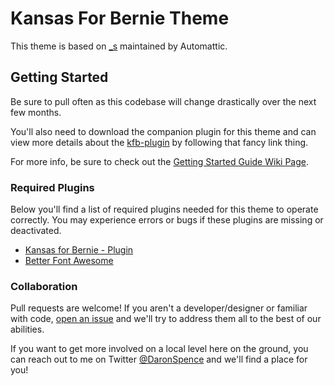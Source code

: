 
Kansas For Bernie Theme
===
This theme is based on [_s](https://github.com/automattic/_s) maintained by Automattic.

Getting Started
---------------
Be sure to pull often as this codebase will change drastically over the next few months.

You'll also need to download the companion plugin for this theme and can view more details about the [kfb-plugin](https://github.com/kansasforbernie/kfb-plugin) by following that fancy link thing.

For more info, be sure to check out the [Getting Started Guide Wiki Page](https://github.com/kansasforbernie/kfb-theme/wiki/Getting-Started).

### Required Plugins ###
Below you'll find a list of required plugins needed for this theme to operate correctly. You may experience errors or bugs if these plugins are missing or deactivated.

* [Kansas for Bernie - Plugin](https://github.com/kansasforbernie/kfb-plugin)
* [Better Font Awesome](https://wordpress.org/plugins/better-font-awesome/)

### Collaboration ###

Pull requests are welcome! If you aren't a developer/designer or familiar with code, [open an issue](https://github.com/kansasforbernie/kfb-theme/issues) and we'll try to address them all to the best of our abilities.

If you want to get more involved on a local level here on the ground, you can reach out to me on Twitter [@DaronSpence](https://twitter.com/daronspence) and we'll find a place for you!
